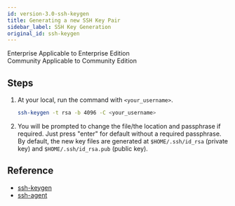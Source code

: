 ```yaml
---
id: version-3.0-ssh-keygen
title: Generating a new SSH Key Pair
sidebar_label: SSH Key Generation
original_id: ssh-keygen
---
```

<div class="label-sect">
  <div class="ee-only tooltip">Enterprise
    <span class="tooltiptext">Applicable to Enterprise Edition</span>
  </div>
  <div class="ce-only tooltip">Community
    <span class="tooltiptext">Applicable to Community Edition</span>
  </div>
</div>

## Steps

1. At your local, run the command with `<your_username>`.

    ```bash
    ssh-keygen -t rsa -b 4096 -C <your_username>
    ```

2. You will be prompted to change the file/the location and passphrase if required. Just press "enter" for default without a required passphrase. By default, the new key files are generated at `$HOME/.ssh/id_rsa` (private key) and `$HOME/.ssh/id_rsa.pub` (public key).

## Reference
+ [ssh-keygen](https://www.ssh.com/ssh/keygen/)
+ [ssh-agent](https://www.ssh.com/ssh/agent)